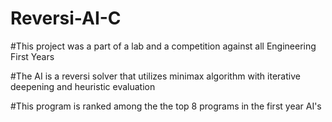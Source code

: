 # Reversi-AI-C
#This project was a part of a lab and a competition against all Engineering First Years

#The AI is a reversi solver that utilizes minimax algorithm  with iterative deepening and heuristic evaluation

#This program is ranked among the the top 8 programs in the first year AI's
